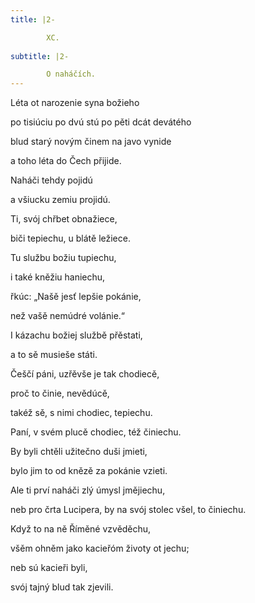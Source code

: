 ```yaml
---
title: |2-

        XC.
      
subtitle: |2-

        O naháčích.
---
```


Léta ot narozenie syna božieho

po tisiúciu po dvú stú po pěti dcát devátého

blud starý novým činem na javo vynide

a toho léta do Čech přijide.

Naháči tehdy pojidú

a všiucku zemiu projidú.

Ti, svój chřbet obnažiece,

biči tepiechu, u blátě ležiece.

Tu službu božiu tupiechu,

i také kněžiu haniechu,

řkúc: „Našě jesť lepšie pokánie,

než vašě nemúdré volánie.“

I kázachu božiej službě přěstati,

a to sě musieše státi.

Češčí páni, uzřěvše je tak chodiecě,

proč to činie, nevědúcě,

takéž sě, s nimi chodiec, tepiechu.

Paní, v svém plucě chodiec, též činiechu.

By byli chtěli užitečno duši jmieti,

bylo jim to od knězě za pokánie vzieti.

Ale ti prví naháči zlý úmysl jmějiechu,

neb pro črta Lucipera, by na svój stolec všel, to činiechu.

Když to na ně Říměné vzvěděchu,

všěm ohněm jako kacieřóm životy ot jechu;

neb sú kacieři byli,

svój tajný blud tak zjevili.
